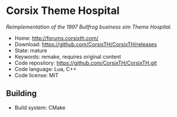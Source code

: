# Corsix Theme Hospital

_Reimplementation of the 1997 Bullfrog business sim Theme Hospital._

- Home: http://forums.corsixth.com/
- Download: https://github.com/CorsixTH/CorsixTH/releases
- State: mature
- Keywords: remake, requires original content
- Code repository: https://github.com/CorsixTH/CorsixTH.git
- Code language: Lua, C++
- Code license: MIT

## Building

- Build system: CMake

